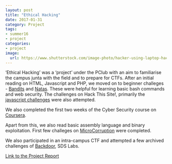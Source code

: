 ```yaml
---
layout: post
title: "Ethical Hacking"
date: 2017-01-31 
category: Project
tags:
- summer16
- project
categories:
- project
image:
  url: https://www.shutterstock.com/image-photo/hacker-using-laptop-hacking-internet-380107090
---
```


‘Ethical Hacking’ was a ‘project’ under the PClub with an aim to familiarise the campus junta with the field and to prepare for CTFs. 
After an initial reading on HTML, Javascript and PHP, we moved on to beginner challeges - [Bandits](http://overthewire.org/wargames/bandit/) and [Natas](http://overthewire.org/wargames/natas/). These were helpful for learning basic bash commands and web security. The challenges on Hack This Site!, primarily the [javascript challenges](https://www.hackthissite.org/missions/javascript/) were also attempted.

 We also completed the first two weeks of the Cyber Security course on [Coursera](https://www.coursera.org/learn/software-security/home). 

Apart from this, we also read basic assembly language and binary exploitation. First few challeges on [MicroCorruption](https://microcorruption.com/) were completed.

We also participated in an intra-campus CTF and attempted a few archived challenges of [Backdoor](https://backdoor.sdslabs.co/), SDS Labs.

[Link to the Project Report](https://github.com/samarthc/project-report/blob/master/Pclub-Ethical-Hacking.pdf)




